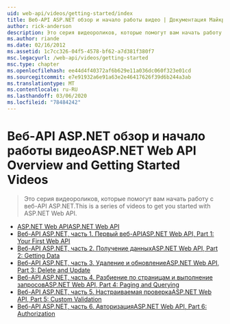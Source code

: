 ```yaml
---
uid: web-api/videos/getting-started/index
title: Веб-API ASP.NET обзор и начало работы видео | Документация Майкрософт
author: rick-anderson
description: Это серия видеороликов, которые помогут вам начать работу с веб-API ASP.NET.
ms.author: riande
ms.date: 02/16/2012
ms.assetid: 1c7cc326-04f5-4578-bf62-a7d381f380f7
msc.legacyurl: /web-api/videos/getting-started
msc.type: chapter
ms.openlocfilehash: ee44d4f40372af6b629e11a036dc060f323e01cd
ms.sourcegitcommit: e7e91932a6e91a63e2e46417626f39d6b244a3ab
ms.translationtype: MT
ms.contentlocale: ru-RU
ms.lasthandoff: 03/06/2020
ms.locfileid: "78484242"
---
```

# <a name="aspnet-web-api-overview-and-getting-started-videos"></a><span data-ttu-id="1865d-103">Веб-API ASP.NET обзор и начало работы видео</span><span class="sxs-lookup"><span data-stu-id="1865d-103">ASP.NET Web API Overview and Getting Started Videos</span></span>

> <span data-ttu-id="1865d-104">Это серия видеороликов, которые помогут вам начать работу с веб-API ASP.NET.</span><span class="sxs-lookup"><span data-stu-id="1865d-104">This is a series of videos to get you started with ASP.NET Web API.</span></span>

- [<span data-ttu-id="1865d-105">ASP.NET Web API</span><span class="sxs-lookup"><span data-stu-id="1865d-105">ASP.NET Web API</span></span>](aspnet-web-api.md)
- [<span data-ttu-id="1865d-106">Веб-API ASP.NET, часть 1. Первый веб-API</span><span class="sxs-lookup"><span data-stu-id="1865d-106">ASP.NET Web API, Part 1: Your First Web API</span></span>](your-first-web-api.md)
- [<span data-ttu-id="1865d-107">Веб-API ASP.NET, часть 2. Получение данных</span><span class="sxs-lookup"><span data-stu-id="1865d-107">ASP.NET Web API, Part 2: Getting Data</span></span>](getting-data.md)
- [<span data-ttu-id="1865d-108">Веб-API ASP.NET, часть 3. Удаление и обновление</span><span class="sxs-lookup"><span data-stu-id="1865d-108">ASP.NET Web API, Part 3: Delete and Update</span></span>](delete-and-update.md)
- [<span data-ttu-id="1865d-109">Веб-API ASP.NET, часть 4. Разбиение по страницам и выполнение запросов</span><span class="sxs-lookup"><span data-stu-id="1865d-109">ASP.NET Web API, Part 4: Paging and Querying</span></span>](paging-and-querying.md)
- [<span data-ttu-id="1865d-110">Веб-API ASP.NET, часть 5. Настраиваемая проверка</span><span class="sxs-lookup"><span data-stu-id="1865d-110">ASP.NET Web API, Part 5: Custom Validation</span></span>](custom-validation.md)
- [<span data-ttu-id="1865d-111">Веб-API ASP.NET, часть 6. Авторизация</span><span class="sxs-lookup"><span data-stu-id="1865d-111">ASP.NET Web API, Part 6: Authorization</span></span>](authorization.md)
